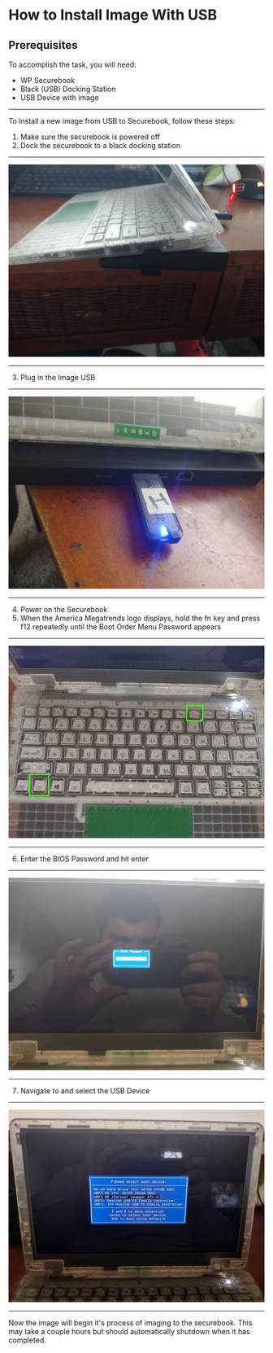 # How to Install Image With USB

## Prerequisites

To accomplish the task, you will need:
 - WP Securebook
 - Black (USB) Docking Station
 - USB Device with image

---

To Install a new image from USB to Securebook, follow these steps:
1. Make sure the securebook is powered off
2. Dock the securebook to a black docking station

---

![docked.jpg](../_resources/docked-1.jpg)

---

3. Plug in the Image USB

---

![usb.jpg](../_resources/usb-1.jpg)

---

4. Power on the Securebook
5. When the America Megatrends logo displays, hold the fn key and press f12 repeatedly until the Boot Order Menu Password appears

---

![keyboard.jpg](../_resources/keyboard-1.jpg)

---

6. Enter the BIOS Password and hit enter

---

![biosPassword.jpg](../_resources/biosPassword-1.jpg)

---

7. Navigate to and select the USB Device

---

![bootMenu.jpg](../_resources/bootMenu-1.jpg)

---

Now the image will begin it's process of imaging to the securebook. This may take a couple hours but should automatically shutdown when it has completed.